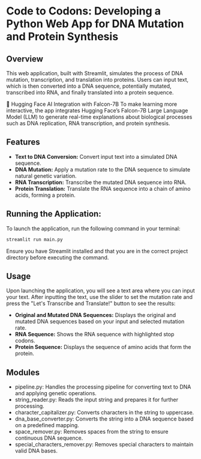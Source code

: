 # Code to Codons: Developing a Python Web App for DNA Mutation and Protein Synthesis

## Overview
This web application, built with Streamlit, simulates the process of DNA mutation, transcription, and translation into proteins. Users can input text, which is then converted into a DNA sequence, potentially mutated, transcribed into RNA, and finally translated into a protein sequence.

🤖 Hugging Face AI Integration with Falcon-7B
To make learning more interactive, the app integrates Hugging Face’s Falcon-7B Large Language Model (LLM) to generate real-time explanations about biological processes such as DNA replication, RNA transcription, and protein synthesis.

## Features
- **Text to DNA Conversion:** Convert input text into a simulated DNA sequence.
- **DNA Mutation:** Apply a mutation rate to the DNA sequence to simulate natural genetic variation.
- **RNA Transcription:** Transcribe the mutated DNA sequence into RNA.
- **Protein Translation:** Translate the RNA sequence into a chain of amino acids, forming a protein.

## Running the Application:
To launch the application, run the following command in your terminal:

```bash
streamlit run main.py
```

Ensure you have Streamlit installed and that you are in the correct project directory before executing the command.

## Usage
Upon launching the application, you will see a text area where you can input your text. After inputting the text, use the slider to set the mutation rate and press the "Let's Transcribe and Translate!" button to see the results:

- **Original and Mutated DNA Sequences:** Displays the original and mutated DNA sequences based on your input and selected mutation rate.
- **RNA Sequence:** Shows the RNA sequence with highlighted stop codons.
- **Protein Sequence:** Displays the sequence of amino acids that form the protein.

## Modules
- pipeline.py: Handles the processing pipeline for converting text to DNA and applying genetic operations.
- string_reader.py: Reads the input string and prepares it for further processing.
- character_capitalizer.py: Converts characters in the string to uppercase.
- dna_base_converter.py: Converts the string into a DNA sequence based on a predefined mapping.
- space_remover.py: Removes spaces from the string to ensure continuous DNA sequence.
- special_characters_remover.py: Removes special characters to maintain valid DNA bases.
